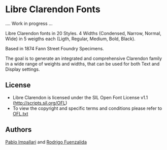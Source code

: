 Libre Clarendon Fonts
======================

.... Work in progress ...

Libre Clarendon fonts in 20 Styles. 4 Widths (Condensed, Narrow, Normal, Wide) in 5 weigths each (Ligth, Regular, Medium, Bold, Black).

Based in 1874 Fann Street Foundry Specimens.

The goal is to generate an integrated and comprehensive Clarendon family in a wide range of weights and widths, that can be used for both Text and Display settings.


## License

- Libre Clarendon is licensed under the SIL Open Font License v1.1 (<http://scripts.sil.org/OFL>)
- To view the copyright and specific terms and conditions please refer to [OFL.txt](https://github.com/impallari/Libre-Clarendon/blob/master/OFL.txt)

## Authors

[Pablo Impallari](http://www.impallari.com) and [Rodrigo Fuenzalida](http://www.rfuenzalida.com)
